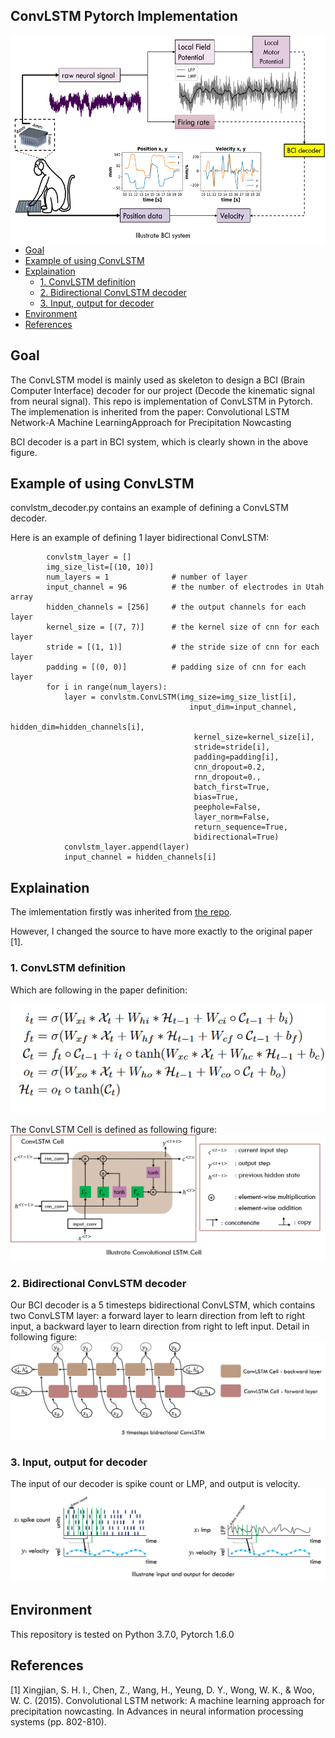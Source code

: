 ## ConvLSTM Pytorch Implementation
<img align="right" width="567" height="335" src="/figures/BCI_system.png"> <br>
- [Goal](#Goal) <br>
- [Example of using ConvLSTM](#Example-of-using-ConvLSTM) <br>
- [Explaination](#Explaination) <br>
    - [1. ConvLSTM definition](#1-ConvLSTM-definition) <br>
    - [2. Bidirectional ConvLSTM decoder](#2-bidirectional-convlstm-decoder) <br>
    - [3. Input, output for decoder](#3-input-output-for-decoder) <br>
- [Environment](#Environment) <br>
- [References](#References) <br> 

## Goal
The ConvLSTM model is mainly used as skeleton to design a BCI (Brain Computer Interface) decoder for our project (Decode the kinematic signal from neural signal).
This repo is implementation of ConvLSTM in Pytorch. The implemenation is inherited from the paper: Convolutional LSTM Network-A Machine LearningApproach for Precipitation Nowcasting

BCI decoder is a part in BCI system, which is clearly shown in the above figure.

## Example of using ConvLSTM
convlstm_decoder.py contains an example of defining a ConvLSTM decoder.

Here is an example of defining 1 layer bidirectional ConvLSTM:
```
        convlstm_layer = []
        img_size_list=[(10, 10)]
        num_layers = 1              # number of layer
        input_channel = 96          # the number of electrodes in Utah array
        hidden_channels = [256]     # the output channels for each layer
        kernel_size = [(7, 7)]      # the kernel size of cnn for each layer
        stride = [(1, 1)]           # the stride size of cnn for each layer
        padding = [(0, 0)]          # padding size of cnn for each layer
        for i in range(num_layers):
            layer = convlstm.ConvLSTM(img_size=img_size_list[i],
                                        input_dim=input_channel, 
                                         hidden_dim=hidden_channels[i],
                                         kernel_size=kernel_size[i],
                                         stride=stride[i],
                                         padding=padding[i],
                                         cnn_dropout=0.2, 
                                         rnn_dropout=0.,
                                         batch_first=True, 
                                         bias=True, 
                                         peephole=False, 
                                         layer_norm=False,
                                         return_sequence=True,
                                         bidirectional=True)
            convlstm_layer.append(layer)  
            input_channel = hidden_channels[i]
```

## Explaination
The imlementation firstly was inherited from  [the repo](https://github.com/ndrplz/ConvLSTM_pytorch).

However, I changed the source to have more exactly to the original paper [1].
### 1. ConvLSTM definition
Which are following in the paper definition:
<p align="center">
    <img src="/figures/ConvLSTM_definition.png">
</p>

The ConvLSTM Cell is defined as following figure:
![](/figures/ConvLSTM_cell.png)

### 2. Bidirectional ConvLSTM decoder
Our BCI decoder is a 5 timesteps bidirectional ConvLSTM, which contains two ConvLSTM layer: a forward layer to learn direction from left to right input, a backward layer to learn direction from right to left input. Detail in following figure:
![](/figures/BCI_decoder.png)

### 3. Input, output for decoder
The input of our decoder is spike count or LMP, and output is velocity.
![](/figures/input_output_decoder.png)

## Environment
This repository is tested on Python 3.7.0, Pytorch 1.6.0

## References
[1] Xingjian, S. H. I., Chen, Z., Wang, H., Yeung, D. Y., Wong, W. K., & Woo, W. C. (2015). Convolutional LSTM network: A machine learning approach for precipitation nowcasting. In Advances in neural information processing systems (pp. 802-810).
